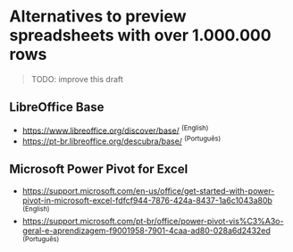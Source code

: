 # Alternatives to preview spreadsheets with over 1.000.000 rows

> TODO: improve this draft

## LibreOffice Base
- <https://www.libreoffice.org/discover/base/> <sup>(English)</sup>
- <https://pt-br.libreoffice.org/descubra/base/> <sup>(Português)</sup>

## Microsoft Power Pivot for Excel
- <https://support.microsoft.com/en-us/office/get-started-with-power-pivot-in-microsoft-excel-fdfcf944-7876-424a-8437-1a6c1043a80b> <sup>(English)</sup>
- <https://support.microsoft.com/pt-br/office/power-pivot-vis%C3%A3o-geral-e-aprendizagem-f9001958-7901-4caa-ad80-028a6d2432ed> <sup>(Português)</sup>